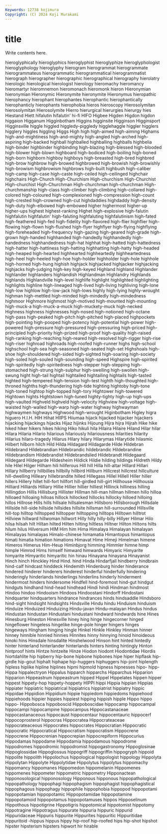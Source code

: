 ```yaml
---
Keywords: 12738 kojimura
Copyright: (C) 2024 Koji Murakami
---
```


# title

Write contents here.



 hieroglyphically
hieroglyphics hieroglyphist hieroglyphize hieroglyphologist hieroglyphology hieroglyphy hierogram hierogrammat hierogrammate hierogrammateus
hierogrammatic hierogrammatical hierogrammatist hierograph hierographer hierographic hierographical hierography hierolatry hierologic
hierological hierologist hierology hieromachy hieromancy hieromartyr hieromnemon hieromonach hieromonk hieron
Hieronymian hieronymian Hieronymic Hieronymite hieronymite Hieronymus hieropathic hierophancy hierophant hierophantes
hierophantic hierophantically hierophanticly hierophants hierophobia hieros hieroscopy Hierosolymitan hierosolymitan Hierosolymite
Hierro hierurgical hierurgies hierurgy hies Hiestand Hiett hifalutin hifalutin' hi-fi
HIFO Higbee Higden Higdon higdon higgaion Higganum Higginbotham Higgins higginsite
Higginson Higginsport Higginsville higgle higgled higgledy-piggledy higglehaggle higgler higglers higglery
higgles higgling Higgs High high high-aimed high-aiming Highams high-and-mightiness high-and-mighty
high-angled high-arched high-aspiring high-backed highball highballed highballing highballs highbelia high-binder
highbinder highbinding high-blazing high-blessed high-blooded high-blower high-blown highboard high-bodiced high-boiling
high-boned high-born highborn highboy highboys high-breasted high-bred highbred high-brow highbrow
high-browed highbrowed high-browish high-browishly high-browism highbrowism highbrows high-built highbush high-caliber
high-camp high-case high-caste high-ceiled high-ceilinged highchair highchairs High-Church High-Churchism High-churchism
High-Churchist High-churchist High-Churchman High-churchman high-churchman High-churchmanship high-class high-climber high-climbing high-collared
high-colored high-coloured high-complexioned high-compression high-count high-crested high-crowned high-cut highdaddies highdaddy
high-density high-duty high-elbowed high-embowed higher highermost higher-up higher-ups highest highest-ranking
Highet high-explosive high-falutin highfalutin highfalutin' high-faluting highfaluting highfalutinism high-fated high-feathered
high-fed high-fidelity high-flavored high-flier highflier high-flowing high-flown high-flushed high-flyer highflyer
high-flying highflying high-foreheaded high-frequency high-gazing high-geared high-grade high-grown high-handed highhanded
high-handedly highhandedly high-handedness highhandedness high-hat highhat high-hatted high-hattedness high-hatter high-hattiness
high-hatting highhatting high-hatty high-headed high-heaped high-hearted highhearted highheartedly highheartedness high-heel
high-heeled high-hoe high-holder highholder high-hole highhole high-horned high-hung highish highjack
highjacked highjacker highjacking highjacks high-judging high-key high-keyed Highland highland Highlander
highlander highlanders highlandish Highlandman Highlandry Highlands highlands Highlandville high-level highlife
highlight highlighted highlighting highlights highline high-lineaged high-lived high-living highliving high-lone
high-low highlow high-low-jack high-lows highly high-lying highly-wrought highman high-mettled high-minded
high-mindedly high-mindedness highmoor Highmore highmost high-motived high-mounted high-mounting high-muck-a high-muck-a-muck
high-muckety-muck high-necked Highness highness highnesses high-nosed high-notioned high-octane high-pass high-peaked
high-pitch high-pitched high-placed highpockets high-pointing high-pooped high-potency high-potential high-power high-powered
high-pressure high-pressured high-pressuring high-priced high-principled high-priority high-prized high-proof high-quality high-raised
high-ranking high-reaching high-reared high-resolved high-rigger high-rise high-riser highroad highroads high-roofed
high-runner highs high-school highschool high-sea high-seasoned high-seated high-set Highshoals high-shoe
high-shouldered high-sided high-sighted high-soaring high-society high-soled high-souled high-sounding high-speed Highspire
high-spirited high-spiritedly high-spiritedness high-stepper high-stepping high-stomached high-strung high-sulphur high-swelling high-swollen
high-swung hight high-tail hightail hightailed hightailing hightails high-tasted highted high-tempered
high-tension high-test highth high-thoughted high-throned highths high-thundering high-tide highting hightoby
high-tone high-toned hightop high-topped high-tory Hightower high-towered Hightown hights Hightstown
high-tuned highty-tighty high-up high-ups high-vaulted Highveld highveld high-velocity Highview high-voltage
high-waisted high-walled high-warp high-water highway highwayman highwaymen highways Highwood high-wrought
Higinbotham Higley higra higuero H.I.H. HIH Hihat HIIPS Hiiumaa hijack
hijacked hijacker hijackers hijacking hijackings hijacks Hijaz hijinks Hijoung Hijra
hijra Hijrah Hike hike hiked hiker hikers hikes hiking Hiko
hikuli hila Hilaira Hilaire Hiland Hilar hilar Hilara Hilaria Hilario
hilarious hilariously hilariousness hilarities hilarity Hilarius hilaro-tragedy Hilarus Hilary hilary
Hilarymas Hilarytide hilasmic Hilbert hilborn hilch Hild Hilda Hildagard Hildagarde
Hilde Hildebran Hildebrand Hildebrandian Hildebrandic hildebrandic Hildebrandine Hildebrandism Hildebrandist Hildebrandslied
Hildebrandt Hildegaard Hildegard Hildegarde Hildesheim Hildick Hildie hilding hildings Hildreth
Hildy hile Hilel Hilger Hilham hili hiliferous Hill hill Hilla
hill-altar Hillard Hillari Hillary hillberry hillbillies hillbilly hillbird Hillburn Hillcrest
hillcrest hillculture hill-dwelling Hilleary hillebrandite hilled Hillegass Hillel Hillell Hiller
hiller hillers Hillery hillet hill-fort hillfort hill-girdled hill-girt Hillhouse Hillhousia
Hilliard Hilliards Hilliary Hillie Hillier hillier hilliest Hillinck hilliness hilling
Hillingdon Hillis Hillisburg Hillister Hillman hill-man hillman hillmen hillo hilloa
hilloaed hilloaing hilloas hillock hillocked hillocks hillocky hilloed hilloing hillos
Hillrose Hills hills hillsale hillsalesman Hillsboro Hillsborough Hillsdale Hillside hill-side
hillside hillsides hillsite hillsman hill-surrounded Hillsville hill-top hilltop hilltopped hilltopper
hilltopping hilltops Hilltown hilltrot Hillview hillward hillwoman hillwort Hilly hilly
hilly-billy Hillyer Hilmar Hilo hilsa hilsah hilt Hiltan hilted Hilten
hilting hiltless Hiltner Hilton Hiltons hilts hilum hilus Hilversum HIM
Him him Hima Himalaya Himalayan himalayan Himalayas himalayas Himalo-chinese himamatia
Himantopus himantopus himati himatia himation himations Himavat Hime Himeji Himelman
himene Himeros Himerus Him-Heup Himinbjorg himming Himmler himne himp himple
Himrod Hims himself himward himwards Himyaric Himyarite himyarite Himyaritic himyaritic
hin hinau Hinayana hinayana Hinayanist Hinch hinch Hinckley Hind Hind.
hind Hinda Hindarfjall hindberry hindbrain hind-calf hindcast hinddeck Hindemith Hindenburg
hinder hinderance hindered hinderer hinderers hinderest hinderful hinderfully hindering hinderingly
hinderlands hinderlings hinderlins hinderly hinderment hindermost hinders hindersome Hindfell hind-foremost
hind-gut hindgut hindguts hindhand hind-head hindhead Hindi hindi Hindman hindmost
Hindoo hindoo Hindooism Hindoos Hindoostani Hindorff Hindostani hindquarter hindquarters hindrance
hindrances hinds hindsaddle Hindsboro hind-sight hindsight hindsights Hindsville Hindu hindu
Hinduism hinduism Hinduize Hinduized Hinduizing Hindu-javan Hindu-malayan Hindus hindus Hindustan
hindustan Hindustani hindustani hindward hindwards hine Hines Hinesburg Hineston Hinesville
hiney hing hinge hingecorner hinged hingeflower hingeless hingelike hinge-pole hinger
hingers hinges hingeways Hingham hinging hingle Hinkel Hinkle Hinkley Hinman
hinner hinney hinnible hinnied hinnies Hinnites hinny hinnying hinoid hinoideous
hinoki hins Hinsdale hinsdalite Hinshelwood Hinson hint hinted hintedly hinter
hinterland hinterlander hinterlands hinters hinting hintingly Hinton hintproof hints Hintze
hintzeite Hinze Hiodon hiodont Hiodontidae Hiordis hiortdahlite hip hipberry hip-bone
hipbone hipbones hipe hiper hipflask hip-girdle hip-gout hiphalt hiphape hip-huggers
hiphuggers hip-joint hiplength hipless hiplike hipline hiplines hipmi hipmold hipness
hipnesses hipo- hipp- Hippa hippalectryon Hippalus hipparch hipparchs Hipparchus Hipparion
hipparion Hippeastrum hippeastrum hipped Hippel Hippelates hippen hipper hippest hippety-hop
hippety-hoppety HIPPI hippi Hippia hippian Hippias hippiater hippiatric hippiatrical hippiatrics
hippiatrist hippiatry hippic Hippidae Hippidion Hippidium hippie hippiedom hippiedoms hippiehood
hippiehoods hippier hippies hippiest hipping hippish hipple Hippo hippo hippo-
Hippobosca hippoboscid Hippoboscidae hippocamp hippocampal hippocampi hippocampine hippocampus Hippocastanaceae hippocastanaceous
hippocaust hippocentaur hippocentauric hippocerf hippocoprosterol hippocras Hippocratea Hippocrateaceae hippocrateaceous Hippocrates
hippocrates Hippocratian Hippocratic hippocratic Hippocratical Hippocratism hippocratism Hippocrene hippocrene Hippocrenian
hippocrepian hippocrepiform Hippocurius Hippodamas hippodame Hippodamia hippodamous hippodrome hippodromes hippodromic
hippodromist hippogastronomy Hippoglosinae Hippoglossidae Hippoglossus hippogriff hippogriffin hippogryph hippoid hippolite
hippolith Hippolochus hippological hippologist hippology Hippolyta Hippolytan Hippolyte Hippolytidae Hippolytus
hippolytus hippomachy hippomancy hippomanes Hippomedon hippomelanin Hippomenes hippomenes hippometer hippometric
hippometry Hipponactean hipponosological hipponosology Hipponous hipponous hippopathological hippopathology hippophagi hippophagism
hippophagist hippophagistical hippophagous hippophagy hippophile hippophobia hippopod hippopotami hippopotamian hippopotamic
Hippopotamidae hippopotamine hippopotamoid hippopotamus hippopotamuses hippos Hipposelinum Hippothous hippotigrine Hippotigris
hippotomical hippotomist hippotomy hippotragine Hippotragus hippurate hippuria hippuric hippurid Hippuridaceae
Hippuris hippurite Hippurites hippuritic Hippuritidae hippuritoid -hippus hippus hippy hip-roof
hip-roofed hips hip-shot hipshot hipster hipsterism hipsters hipwort hir hirable
